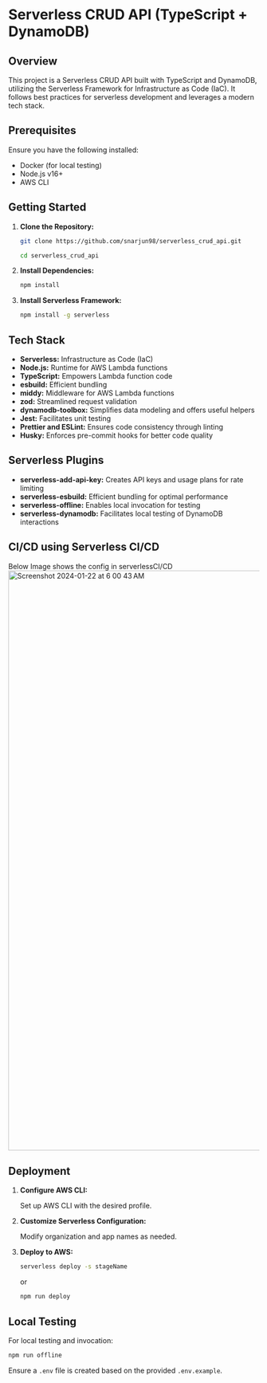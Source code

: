 # Serverless CRUD API (TypeScript + DynamoDB)

## Overview

This project is a Serverless CRUD API built with TypeScript and DynamoDB, utilizing the Serverless Framework for Infrastructure as Code (IaC). It follows best practices for serverless development and leverages a modern tech stack.

## Prerequisites

Ensure you have the following installed:

- Docker (for local testing)
- Node.js v16+
- AWS CLI

## Getting Started

1. **Clone the Repository:**

    ```bash
   git clone https://github.com/snarjun98/serverless_crud_api.git

    cd serverless_crud_api
    ```

2. **Install Dependencies:**

    ```bash
    npm install 
    ```

3. **Install Serverless Framework:**

     ```bash  
     npm install -g serverless
     ```

## Tech Stack

- **Serverless:** Infrastructure as Code (IaC)
- **Node.js:** Runtime for AWS Lambda functions
- **TypeScript:** Empowers Lambda function code
- **esbuild:** Efficient bundling
- **middy:** Middleware for AWS Lambda functions
- **zod:** Streamlined request validation
- **dynamodb-toolbox:** Simplifies data modeling and offers useful helpers
- **Jest:** Facilitates unit testing
- **Prettier and ESLint:** Ensures code consistency through linting
- **Husky:** Enforces pre-commit hooks for better code quality

## Serverless Plugins

- **serverless-add-api-key:** Creates API keys and usage plans for rate limiting
- **serverless-esbuild:** Efficient bundling for optimal performance
- **serverless-offline:** Enables local invocation for testing
- **serverless-dynamodb:** Facilitates local testing of DynamoDB interactions

## CI/CD using Serverless CI/CD

  Below Image shows the config in serverlessCI/CD
  <img width="1164" alt="Screenshot 2024-01-22 at 6 00 43 AM" src="https://github.com/snarjun98/serverless_crud_api/assets/57265937/58aabb0c-9358-4b67-be56-8c0d7f143f6b">


## Deployment

1. **Configure AWS CLI:**

   Set up AWS CLI with the desired profile.

2. **Customize Serverless Configuration:**

   Modify organization and app names as needed.

3. **Deploy to AWS:**

   ```bash
   serverless deploy -s stageName
   ```

   or

   ```bash
   npm run deploy
   ```

## Local Testing

For local testing and invocation:

```bash
npm run offline 
```

Ensure a `.env` file is created based on the provided `.env.example`.
